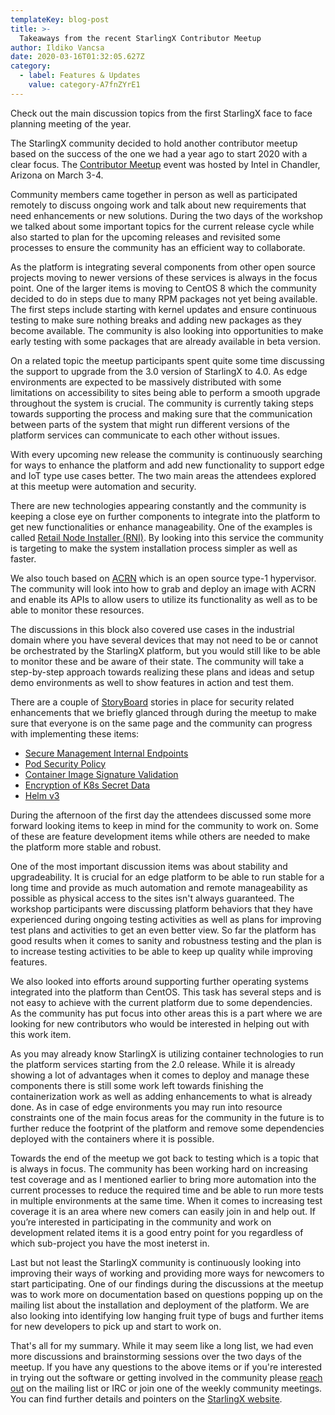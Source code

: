 ```yaml
---
templateKey: blog-post
title: >-
  Takeaways from the recent StarlingX Contributor Meetup
author: Ildiko Vancsa
date: 2020-03-16T01:32:05.627Z
category:
  - label: Features & Updates
    value: category-A7fnZYrE1
---
```


Check out the main discussion topics from the first StarlingX face to face planning meeting of the year. <!-- more -->

The StarlingX community decided to hold another contributor meetup based on the success of the one we had a year ago to start 2020 with a clear focus. The [Contributor Meetup](https://etherpad.openstack.org/p/starlingX-winter-2020-meetup) event was hosted by Intel in Chandler, Arizona on March 3-4.

Community members came together in person as well as participated remotely to discuss ongoing work and talk about new requirements that need enhancements or new solutions. During the two days of the workshop we talked about some important topics for the current release cycle while also started to plan for the upcoming releases and revisited some processes to ensure the community has an efficient way to collaborate.

As the platform is integrating several components from other open source projects moving to newer versions of these services is always in the focus point. One of the larger items is moving to CentOS 8 which the community decided to do in steps due to many RPM packages not yet being available. The first steps include starting with kernel updates and ensure continuous testing to make sure nothing breaks and adding new packages as they become available. The community is also looking into opportunities to make early testing with some packages that are already available in beta version.

On a related topic the meetup participants spent quite some time discussing the support to upgrade from the 3.0 version of StarlingX to 4.0. As edge environments are expected to be massively distributed with some limitations on accessibility to sites being able to perform a smooth upgrade throughout the system is crucial. The community is currently taking steps towards supporting the process and making sure that the communication between parts of the system that might run different versions of the platform services can communicate to each other without issues.

With every upcoming new release the community is continuously searching for ways to enhance the platform and add new functionality to support edge and IoT type use cases better. The two main areas the attendees explored at this meetup were automation and security.

There are new technologies appearing constantly and the community is keeping a close eye on further components to integrate into the platform to get new functionalities or enhance manageability. One of the examples is called [Retail Node Installer  (RNI)](https://github.com/intel/retail-node-installer). By looking into this service the community is targeting to make the system installation process simpler as well as faster.

We also touch based on [ACRN](https://projectacrn.org/) which is an open source type-1 hypervisor. The community will look into how to grab and deploy an image with ACRN and enable its APIs to allow users to utilize its functionality as well as to be able to monitor these resources.

The discussions in this block also covered use cases in the industrial domain where you have several devices that may not need to be or cannot be orchestrated by the StarlingX platform, but you would still like to be able to monitor these and be aware of their state. The community will take a step-by-step approach towards realizing these plans and ideas and setup demo environments as well to show features in action and test them.

There are a couple of [StoryBoard](https://storyboard.openstack.org/#!/project_group/86) stories in place for security related enhancements that we briefly glanced through during the meetup to make sure that everyone is on the same page and the community can progress with implementing these items:

- [Secure Management Internal Endpoints](https://storyboard.openstack.org/#!/story/2007347)
- [Pod Security Policy](https://storyboard.openstack.org/#!/story/2007351)
- [Container Image Signature Validation](https://storyboard.openstack.org/#!/story/2007348)
- [Encryption of K8s Secret Data](https://storyboard.openstack.org/#!/story/2007243)
- [Helm v3](https://storyboard.openstack.org/#!/story/2007000)

During the afternoon of the first day the attendees discussed some more forward looking items to keep in mind for the community to work on. Some of these are feature development items while others are needed to make the platform more stable and robust.

One of the most important discussion items was about stability and upgradeability. It is crucial for an edge platform to be able to run stable for a long time and provide as much automation and remote manageability as possible as physical access to the sites isn't always guaranteed. The workshop participants were discussing platform behaviors that they have experienced during ongoing testing activities as well as plans for improving test plans and activities to get an even better view. So far the platform has good results when it comes to sanity and robustness testing and the plan is to increase testing activities to be able to keep up quality while improving features.

We also looked into efforts around supporting further operating systems integrated into the platform than CentOS. This task has several steps and is not easy to achieve with the current platform due to some dependencies. As the community has put focus into other areas this is a part where we are looking for new contributors who would be interested in helping out with this work item.

As you may already know StarlingX is utilizing container technologies to run the platform services starting from the 2.0 release. While it is already showing a lot of advantages when it comes to deploy and manage these components there is still some work left towards finishing the containerization work as well as adding enhancements to what is already done. As in case of edge environments you may run into resource constraints one of the main focus areas for the community in the future is to further reduce the footprint of the platform and remove some dependencies deployed with the containers where it is possible.

Towards the end of the meetup we got back to testing which is a topic that is always in focus. The community has been working hard on increasing test coverage and as I mentioned earlier to bring more automation into the current processes to reduce the required time and be able to run more tests in multiple environments at the same time. When it comes to increasing test coverage it is an area where new comers can easily join in and help out. If you’re interested in participating in the community and work on development related items it is a good entry point for you regardless of which sub-project you have the most ineterst in.

Last but not least the StarlingX community is continuously looking into improving their ways of working and providing more ways for newcomers to start participating. One of our findings during the discussions at the meetup was to work more on documentation based on questions popping up on the mailing list about the installation and deployment of the platform. We are also looking into identifying low hanging fruit type of bugs and further items for new developers to pick up and start to work on.

That's all for my summary. While it may seem like a long list, we had even more discussions and brainstorming sessions over the two days of the meetup. If you have any questions to the above items or if you're interested in trying out the software or getting involved in the community please [reach out](https://www.starlingx.io/community/) on the mailing list or IRC or join one of the weekly community meetings. You can find further details and pointers on the [StarlingX website](https://www.starlingx.io).